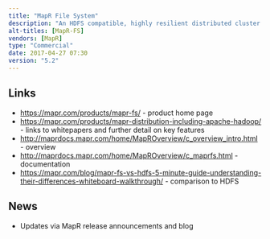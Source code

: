 ```yaml
---
title: "MapR File System"
description: "An HDFS compatible, highly resilient distributed cluster file system that boasts of a number of improvements over HDFS, and includes support for NoSQL database tables (MapR-DB) and streaming data (MapR-Streams), both of which we treat as sub-projects.  Supports the HDFS API, full NFS and FUSE support, POSIX compliance, arbitary in place updates to files (unlike HDFS which is append only), distributed metadata (it has no equivalent of the HDFS Name Node), block level mirroring to a remote cluster for DR or load balancing, and snapshots (which provide point in time read only views).  Data is stored in containers (which manage data blocks and the replication of these over the cluster), and logically organised into volumes (which manage files, directories and block allocation across one or more containers), which also provide multi-tenancy support, with administrative control, data placement, job execution, snapshots and mirrioring all configuratable against a volume.  Supports encrypted communications, full auditing capabilities, Kerberos and Linux PAM for authentication, authorisation via ACLs (against clusters, volumes and job queues), POSIX file permissions (against files and directories) and Access Control Expressions (ACEs, arbitary boolean expressions against volumes, files and directories).  Comes with a browser based management interface (MapR Control System), a CLI and REST API.  First releases as part of MapR v1.0 in 2010."
alt-titles: [MapR-FS]
vendors: [MapR]
type: "Commercial"
date: 2017-04-27 07:30
version: "5.2"
---
```

## Links

* <https://mapr.com/products/mapr-fs/> - product home page
* <https://mapr.com/products/mapr-distribution-including-apache-hadoop/> - links to whitepapers and further detail on key features
* <http://maprdocs.mapr.com/home/MapROverview/c_overview_intro.html> - overview
* <http://maprdocs.mapr.com/home/MapROverview/c_maprfs.html> - documentation
* <https://mapr.com/blog/mapr-fs-vs-hdfs-5-minute-guide-understanding-their-differences-whiteboard-walkthrough/> - comparison to HDFS

## News

* Updates via MapR release announcements and blog